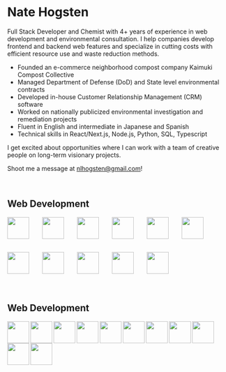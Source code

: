 <h1>Nate Hogsten</h1>

Full Stack Developer and Chemist with 4+ years of experience in web development and environmental consultation. I help companies develop frontend and backend web features and specialize in cutting costs with efficient resource use and waste reduction methods.

- Founded an e-commerce neighborhood compost company Kaimuki Compost Collective
- Managed Department of Defense (DoD) and State level environmental contracts
- Developed in-house Customer Relationship Management (CRM) software
- Worked on nationally publicized environmental investigation and remediation projects
- Fluent in English and intermediate in Japanese and Spanish
- Technical skills in React/Next.js, Node.js, Python, SQL, Typescript

I get excited about opportunities where I can work with a team of creative people on long-term visionary projects.

Shoot me a message at nlhogsten@gmail.com!

<br/> 
<style>
  .icon-container {
    display: flex;
    flex-wrap: wrap;
    gap: 30px;
  }
  .icon-container img {
    width: 50px;
  }
  .section {
    margin-bottom: 20px; 
  }
</style>

<div class="section">
  <h2>Web Development</h2>
  <div class="icon-container"> 
    <img width="40px" src="https://cdn.jsdelivr.net/gh/devicons/devicon@latest/icons/javascript/javascript-original.svg" />       
    <img width="40px" src="https://cdn.jsdelivr.net/gh/devicons/devicon@latest/icons/typescript/typescript-original.svg" />      
    <img width="40px" src="https://cdn.jsdelivr.net/gh/devicons/devicon@latest/icons/python/python-original-wordmark.svg" />      
    <img width="40px" src="https://cdn.jsdelivr.net/gh/devicons/devicon@latest/icons/nextjs/nextjs-original.svg" />        
    <img width="40px" src="https://cdn.jsdelivr.net/gh/devicons/devicon@latest/icons/nodejs/nodejs-original-wordmark.svg" />        
    <img width="40px" src="https://cdn.jsdelivr.net/gh/devicons/devicon@latest/icons/react/react-original-wordmark.svg" />
    <img width="40px" src="https://cdn.jsdelivr.net/gh/devicons/devicon@latest/icons/html5/html5-original.svg" />
    <img width="40px" src="https://cdn.jsdelivr.net/gh/devicons/devicon@latest/icons/tailwindcss/tailwindcss-original.svg" />
    <img width="40px" src="https://cdn.jsdelivr.net/gh/devicons/devicon@latest/icons/css3/css3-original-wordmark.svg" />
    <img width="40px" src="https://cdn.jsdelivr.net/gh/devicons/devicon@latest/icons/github/github-original.svg" />
    <img width="40px" src="https://cdn.jsdelivr.net/gh/devicons/devicon@latest/icons/postgresql/postgresql-plain-wordmark.svg" />
  </div>
</div>

<br/>

<div>
  <h2>Web Development</h2>
  <img align="left" width="50px" src="https://cdn.jsdelivr.net/gh/devicons/devicon@latest/icons/javascript/javascript-original.svg" />       
  <img align="left" width="50px" src="https://cdn.jsdelivr.net/gh/devicons/devicon@latest/icons/typescript/typescript-original.svg" />      
  <img align="left" width="50px" src="https://cdn.jsdelivr.net/gh/devicons/devicon@latest/icons/python/python-original-wordmark.svg" />      
  <img align="left" width="50px" src="https://cdn.jsdelivr.net/gh/devicons/devicon@latest/icons/nextjs/nextjs-original.svg" />        
  <img align="left" width="50px" src="https://cdn.jsdelivr.net/gh/devicons/devicon@latest/icons/nodejs/nodejs-original-wordmark.svg" />        
  <img align="left" width="50px" src="https://cdn.jsdelivr.net/gh/devicons/devicon@latest/icons/react/react-original-wordmark.svg" />
  <img align="left" width="50px" src="https://cdn.jsdelivr.net/gh/devicons/devicon@latest/icons/html5/html5-original.svg" />
  <img align="left" width="50px" src="https://cdn.jsdelivr.net/gh/devicons/devicon@latest/icons/tailwindcss/tailwindcss-original.svg" />
  <img align="left" width="50px" src="https://cdn.jsdelivr.net/gh/devicons/devicon@latest/icons/css3/css3-original-wordmark.svg" />
  <img align="left" width="50px" src="https://cdn.jsdelivr.net/gh/devicons/devicon@latest/icons/github/github-original.svg" />
  <img align="left" width="50px" src="https://cdn.jsdelivr.net/gh/devicons/devicon@latest/icons/postgresql/postgresql-plain-wordmark.svg" />
</div>

<br/>



          
          
          
          
          
          

